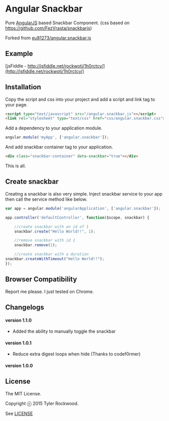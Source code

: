 Angular Snackbar
================

Pure [AngularJS](http://www.angularjs.org) based Snackbar Component.
(css based on https://github.com/FezVrasta/snackbarjs)

Forked from [eu81273/angular.snackbar.js](https://github.com/eu81273/angular.snackbar)

## Example

[jsFiddle - http://jsfiddle.net/rockwotj/1h0rctcy/](http://jsfiddle.net/rockwotj/1h0rctcy/)




## Installation

Copy the script and css into your project and add a script and link tag to your page.

```html
<script type="text/javascript" src="/angular.snackbar.js"></script>
<link rel="stylesheet" type="text/css" href="css/angular.snackbar.css">
```

Add a dependency to your application module.

```javascript
angular.module('myApp', ['angular.snackbar']);
```

And add snackbar container tag to your application.

```html
<div class="snackbar-container" data-snackbar="true"></div>
```

This is all.

## Create snackbar

Creating a snackbar is also very simple. Inject snackbar service to your app then call the service method like below.


```javascript
var app = angular.module('angularApplication', ['angular.snackbar']);

app.controller('defaultController', function($scope, snackbar) {

	//create snackbar with an id of 1
	snackbar.create("Hello World!!", 1);

	//remove snackbar with id 1
	snackbar.remove(1);

	//create snackbar with a duration
snackbar.createWithTimeout("Hello World!!");
});

```

## Browser Compatibility

Report me please. I just tested on Chrome.

## Changelogs

#### version 1.1.0
- Added the ability to manually toggle the snackbar

#### version 1.0.1
- Reduce extra digest loops when hide (Thanks to codef0rmer)

#### version 1.0.0


## License

The MIT License.

Copyright ⓒ 2015 Tyler Rockwood.

See [LICENSE](https://github.com/rockwotj/angular.snackbar/blob/master/LICENSE)
